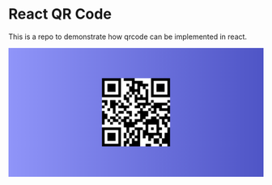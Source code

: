 ﻿# React QR Code
This is a repo to demonstrate how qrcode can be implemented in react.

![Alt Text](https://raw.githubusercontent.com/NotAngad/react-qrcode-demo/main/qrcode.PNG)
